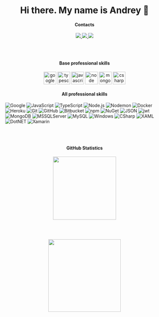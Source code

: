 <h1 align="center">Hi there. My name is Andrey 👋</h1>

<h4 align="center">
  Contacts
</h4>	 

<p align="center">	
 <a href="https://vk.com/vk.peoples.kirik" target="_blank">	 
  <img src="https://img.icons8.com/color/48/000000/vk-com.png"/>
 </a>	 
  
 <a href="https://www.linkedin.com/in/andrey-agafonov-dev/" target="_blank">	
  <img src="https://img.icons8.com/fluent/48/000000/linkedin.png" />
 </a>
  	  
 <a href="https://twitter.com/DESDestry1" target="_blank">	 
  <img src="https://img.icons8.com/fluent/48/000000/twitter.png" />	  
 </a>	 
</p>

<br/>
<br/>

<h4 align="center">
  Base professional skills	
</h4>	  

<p align="center"> 	
  <img src="https://devicon.dev/devicon.git/icons/google/google-original.svg" alt="google" width="40" height="40" />
  <img src="https://devicon.dev/devicon.git/icons/typescript/typescript-original.svg" alt="typescript" width="40" height="40" />	 
  <img src="https://devicon.dev/devicon.git/icons/javascript/javascript-original.svg" alt="javascript" width="40" height="40" />	  
  <img src="https://devicon.dev/devicon.git/icons/nodejs/nodejs-plain.svg" alt="node" width="40" height="40" />
  <img src="https://devicon.dev/devicon.git/icons/mongodb/mongodb-plain.svg" alt="mongo" width="40" height="40" />
  <img src="https://devicons.github.io/devicon/devicon.git/icons/csharp/csharp-original.svg" alt="csharp" width="40" height="40" />
</p>


<h4 align="center">
  Аll professional skills	
</h4>	

<p>
 <img alt="Google" src="https://img.shields.io/badge/-Google-4285F4?style=flat&logo=Google&logoColor=white"/>
 <img alt="JavaScript" src="https://img.shields.io/badge/-JavaScript-101010?style=flat&logo=JavaScript&logoColor=F7DF1E" />
 <img alt="TypeScript" src="https://img.shields.io/badge/-TypeScript-white?style=flat&logo=TypeScript&logoColor=29A0DD" />
 <img alt="Node.js" src="https://img.shields.io/badge/-Node.js-339933?style=flat&logo=Node.js&logoColor=white" />
 <img alt="Nodemon" src="https://img.shields.io/badge/-Nodemon-76D04B?style=flat&logo=Nodemon&logoColor=white" />
 <img alt="Docker" src="https://img.shields.io/badge/-Docker-29A0DD?style=flat&logo=Docker&logoColor=white"/>
 <img alt="Heroku" src="https://img.shields.io/badge/-Heroku-430098?style=flat&logo=Heroku&logoColor=white"/>
 <img alt="Git" src="https://img.shields.io/badge/-Git-F05032?style=flat&logo=git&logoColor=white" />
 <img alt="GitHub" src="https://img.shields.io/badge/-GitHub-181717?style=flat&logo=GitHub&logoColor=white" />
 <img alt="Bitbucket" src="https://img.shields.io/badge/-Bitbucket-0052CC?style=flat&logo=Bitbucket&logoColor=white" />
 <img alt="npm" src="https://img.shields.io/badge/-npm-CB3837?style=flat&logo=NPM&logoColor=white" />
 <img alt="NuGet" src="https://img.shields.io/badge/-NuGet-004880?style=flat&logo=NuGet&logoColor=white" />
 <img alt="JSON" src="https://img.shields.io/badge/-JSON-000000?style=flat&logo=JSON&logoColor=white" />
 <img alt="jwt" src="https://img.shields.io/badge/-JWT-000000?style=flat&logo=JSON-Web-Tokens&logoColor=white" />
 <img alt="MongoDB" src="https://img.shields.io/badge/-MongoDB-13aa52?style=flat&logo=mongodb&logoColor=white" />
 <img alt="MSSQLServer" src="https://img.shields.io/badge/-MSSQL-CC2927?style=flat&logo=Microsoft-SQL-Server&logoColor=white" />
 <img alt="MySQL" src="https://img.shields.io/badge/-MySQL-004F6A?style=flat&logo=MySQL&logoColor=white" />
 <img alt="Windows" src="https://img.shields.io/badge/-Windows-0078D6?style=flat&logo=Windows&logoColor=white" />
 <img alt="CSharp" src="https://img.shields.io/badge/-C%23-green?style=flat&logo=C-Sharp&logoColor=white" />
 <img alt="XAML" src="https://img.shields.io/badge/-XAML-0C54C2?style=flat&logo=XAML&logoColor=white" />
 <img alt="DotNET" src="https://img.shields.io/badge/-.NET-5C2D91?style=flat&logo=.NET&logoColor=white" />
 <img alt="Xamarin" src="https://img.shields.io/badge/-Xamarin-3498DB?style=flat&logo=Xamarin&logoColor=white" />
</p>

<br/>
<br/>

<h4 align="center">
  GitHub Statistics	
</h4>	 

<p align="center">
 <a href="#" alt="DES-Destry's(Andrey Kirik's) GitHub stats">
  <img src="https://github-readme-stats.vercel.app/api?username=DES-Destry&theme=gruvbox&show_icons=true&include_all_commits=true&hide_border=true" height="200"/>
 </a>
</p>

<br/>
<br/>

<p align="center">
 <a href="#" alt="DES-Destry's(Andrey Kirik's) GitHub stats">
  <img src="https://github-readme-stats.vercel.app/api/top-langs/?username=DES-Destry&layout=compact&theme=gruvbox&hide_border=true&langs_count=10" height="230"/>
 </a>
</p>

